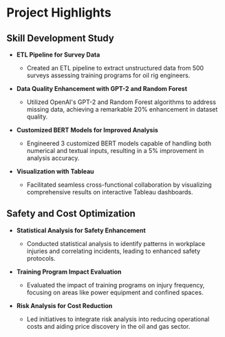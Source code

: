 # Project Highlights

## Skill Development Study

- **ETL Pipeline for Survey Data**
  - Created an ETL pipeline to extract unstructured data from 500 surveys assessing training programs for oil rig engineers.

- **Data Quality Enhancement with GPT-2 and Random Forest**
  - Utilized OpenAI's GPT-2 and Random Forest algorithms to address missing data, achieving a remarkable 20% enhancement in dataset quality.

- **Customized BERT Models for Improved Analysis**
  - Engineered 3 customized BERT models capable of handling both numerical and textual inputs, resulting in a 5% improvement in analysis accuracy.

- **Visualization with Tableau**
  - Facilitated seamless cross-functional collaboration by visualizing comprehensive results on interactive Tableau dashboards.

## Safety and Cost Optimization

- **Statistical Analysis for Safety Enhancement**
  - Conducted statistical analysis to identify patterns in workplace injuries and correlating incidents, leading to enhanced safety protocols.

- **Training Program Impact Evaluation**
  - Evaluated the impact of training programs on injury frequency, focusing on areas like power equipment and confined spaces.

- **Risk Analysis for Cost Reduction**
  - Led initiatives to integrate risk analysis into reducing operational costs and aiding price discovery in the oil and gas sector.

